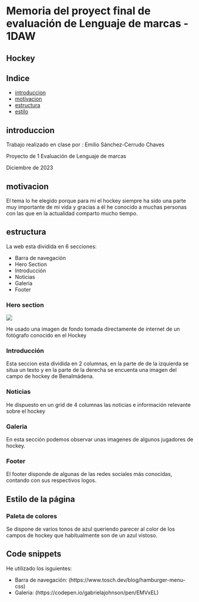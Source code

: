 <h1>Memoria del proyect final de evaluación de Lenguaje de marcas - 1DAW</h1>
<h2>Hockey</h2>
<h2>Indice</h2>
<ul>
  <li><a href="introduccion">introduccion</a></li>
  <li><a href="motivacion">motivacion</a></li>
  <li><a href="estructura">estructura</a></li>
  <li><a href="estilo">estilo</a></li>
</ul>

<h2 id="introduccion">introduccion </h2>
<p>Trabajo realizado en clase por : Emilio Sánchez-Cerrudo Chaves</p>
<p>Proyecto de 1 Evaluación de Lenguaje de marcas</p>
<p>Diciembre de 2023</p>

<h2 id="motivacion">motivacion</h2>
<p>El tema lo he elegido porque para mi el hockey siempre ha sido una parte muy importante de mi vida y gracias a él he conocido a muchas personas con las que en la actualidad comparto mucho tiempo.</p>

<h2 id="estructura">estructura</h2>
<p>La web esta dividida en 6 secciones:</p>
<ul>
  <li>Barra de navegación</li>
  <li>Hero Section</li>
  <li>Introducción</li>
  <li>Noticias</li>
  <li>Galeria</li>
  <li>Footer</li>
</ul>

<h3>Hero section</h3>
<img src="![fotoHS](https://github.com/Emiliosanch/proyecto-Hockey/assets/145454321/9b47d75f-2998-4d0f-ac5b-1dc42cf3ee35)
"> 
<p>He usado una imagen de fondo tomada directamente de internet de un fotógrafo conocido en el Hockey</p>

<h3>Introducción</h3>
<p>Esta seccion esta dividida en 2 columnas, en la parte de de la izquierda se situa un texto y en la parte de la derecha se encuenta una imagen del campo de hockey de Benalmádena.</p>

<h3>Noticias</h3>
<p>He dispuesto en un grid de 4 columnas las noticias e información relevante sobre el hockey</p>

<h3>Galeria</h3>
<p>En esta sección podemos observar unas imagenes de algunos jugadores de hockey.</p>

<h3>Footer</h3>
<p>El footer disponde de algunas de las redes sociales más conocidas, contando con sus respectivos logos.</p>

<h2 id="estilo">Estilo de la página</h2>
<h3>Paleta de colores</h3>
<p>Se dispone de varios tonos de azul queriendo parecer al color de los campos de hockey que habitualmente son de un azul vistoso.</p>

<h2 id="Snippets">Code snippets</h2>
<p>He utilizado los isguientes:</p>
<ul>
  <li>Barra de navegación: (https://www.tosch.dev/blog/hamburger-menu-css)</li>
  <li>Galeria: (https://codepen.io/gabrielajohnson/pen/EMVxEL)</li>
</ul>
